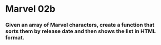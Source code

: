 # Marvel 02b
### Given an array of Marvel characters, create a function that sorts them by release date and then shows the list in HTML format.
